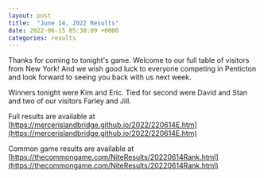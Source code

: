 ```yaml
---
layout: post
title:  "June 14, 2022 Results"
date: 2022-06-15 05:38:09 +0000
categories: results
---
```

Thanks for coming to tonight's game. Welcome to our full table of visitors from New York! And we wish good luck to everyone competing in Penticton and look forward to seeing you back with us next week.

Winners tonight were Kim and Eric. Tied for second were David and Stan and two of our visitors Farley and Jill.

Full results are available at [https://mercerislandbridge.github.io/2022/220614E.htm](https://mercerislandbridge.github.io/2022/220614E.htm)

Common game results are available at [https://thecommongame.com/NiteResults/20220614Rank.html](https://thecommongame.com/NiteResults/20220614Rank.html)
